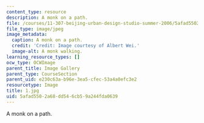 ```yaml
---
content_type: resource
description: A monk on a path.
file: /courses/11-307-beijing-urban-design-studio-summer-2006/5afad5502a68dd546cb59a244fda0639_1.jpg
file_type: image/jpeg
image_metadata:
  caption: A monk on a path.
  credit: 'Credit: Image courtesy of Albert Wei.'
  image-alt: A monk walking.
learning_resource_types: []
ocw_type: OCWImage
parent_title: Image Gallery
parent_type: CourseSection
parent_uid: e230c63a-b96e-3ea5-cfec-53a4a0efc3e2
resourcetype: Image
title: 1.jpg
uid: 5afad550-2a68-dd54-6cb5-9a244fda0639
---
```

A monk on a path.

